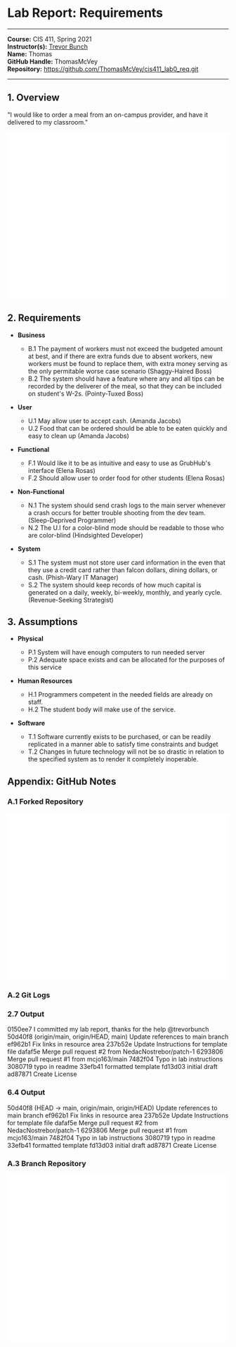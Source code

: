 # Lab Report: Requirements
___
**Course:** CIS 411, Spring 2021  
**Instructor(s):** [Trevor Bunch](https://github.com/trevordbunch)  
**Name:** Thomas  
**GitHub Handle:** ThomasMcVey  
**Repository:** https://github.com/ThomasMcVey/cis411_lab0_req.git 
___

## 1. Overview
"I would like to order a meal from an on-campus provider, and have it delivered to my classroom."
 
![Use Case Diagram](/assets/Summary.svg)  


## 2. Requirements
- **Business**
  - B.1 The payment of workers must not exceed the budgeted amount at best, and if there are extra funds due to absent workers, new workers must be found to replace them, with extra money serving as the only permitable worse case scenario (Shaggy-Haired Boss)
  - B.2 The system should have a feature where any and all tips can be recorded by the deliverer of the meal, so that they can be included on student's W-2s. (Pointy-Tuxed Boss)
  
- **User**
    
    - U.1 May allow user to accept cash. (Amanda Jacobs)   
    - U.2 Food that can be ordered should be able to be eaten quickly and easy to clean up (Amanda Jacobs)

- **Functional**
  - F.1 Would like it to be as intuitive and easy to use as GrubHub's interface (Elena Rosas) 
  - F.2 Should allow user to order food for other students (Elena Rosas) 

- **Non-Functional**
    - N.1 The system should send crash logs to the main server whenever a crash occurs for better trouble shooting from the dev team. (Sleep-Deprived Programmer)
    - N.2 The U.I for a color-blind mode should be readable to those who are color-blind (Hindsighted Developer)

- **System** 
  - S.1 The system must not store user card information in the even that they use a credit card rather than falcon dollars, dining dollars, or cash. (Phish-Wary IT Manager)
  - S.2 The system should keep records of how much capital is generated on a daily, weekly, bi-weekly, monthly, and yearly cycle. (Revenue-Seeking Strategist)
## 3. Assumptions 
- **Physical**
  - P.1 System will have enough computers to run needed server
  - P.2 Adequate space exists and can be allocated for the purposes of this service

- **Human Resources**
  - H.1 Programmers competent in the needed fields are already on staff.
  - H.2 The student body will make use of the service.

- **Software**
  - T.1 Software currently exists to be purchased, or can be readily replicated in a manner able to satisfy time constraints and budget
  - T.2 Changes in future technology will not be so drastic in relation to the specified system as to render it completely inoperable.   

## Appendix: GitHub Notes

### A.1 Forked Repository
![Use Case Diagram](/assets/Demonstrating_GitHub_ForksWhite.svg)  

### A.2 Git Logs

### 2.7 Output

0150ee7 I committed my lab report, thanks for the help @trevorbunch
50d40f8 (origin/main, origin/HEAD, main) Update references to main branch
ef962b1 Fix links in resource area
237b52e Update Instructions for template file
dafaf5e Merge pull request #2 from NedacNostrebor/patch-1
6293806 Merge pull request #1 from mcjo163/main
7482f04 Typo in lab instructions
3080719 typo in readme
33efb41 formatted template
fd13d03 initial draft
ad87871 Create License

### 6.4 Output
50d40f8 (HEAD -> main, origin/main, origin/HEAD) Update references to main branch
ef962b1 Fix links in resource area
237b52e Update Instructions for template file
dafaf5e Merge pull request #2 from NedacNostrebor/patch-1
6293806 Merge pull request #1 from mcjo163/main
7482f04 Typo in lab instructions
3080719 typo in readme
33efb41 formatted template
fd13d03 initial draft
ad87871 Create License


### A.3 Branch Repository
![Use Case Diagram](/assets/Branch_relationships.svg) 


